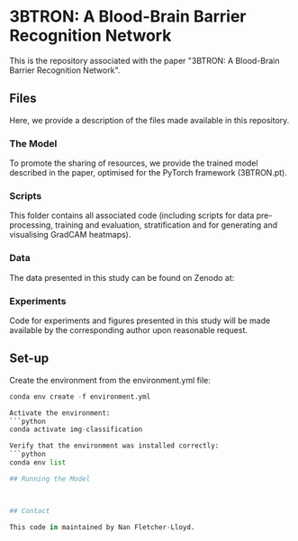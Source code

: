 # 3BTRON: A Blood-Brain Barrier Recognition Network

This is the repository associated with the paper "3BTRON: A Blood-Brain Barrier Recognition Network". 

## Files

Here, we provide a description of the files made available in this repository.

### The Model

To promote the sharing of resources, we provide the trained model described in the paper, optimised for the PyTorch framework (3BTRON.pt).

### Scripts

This folder contains all associated code (including scripts for data pre-processing, training and evaluation, stratification and for generating and visualising GradCAM heatmaps).

### Data

The data presented in this study can be found on Zenodo at:

### Experiments

Code for experiments and figures presented in this study will be made available by the corresponding author upon reasonable request. 

## Set-up

Create the environment from the environment.yml file:
```python
conda env create -f environment.yml

Activate the environment: 
```python
conda activate img-classification

Verify that the environment was installed correctly:
```python
conda env list

## Running the Model



## Contact

This code in maintained by Nan Fletcher-Lloyd. 
